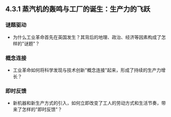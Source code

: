 ## 4.3.1 蒸汽机的轰鸣与工厂的诞生：生产力的飞跃

### 谜题驱动
- 为什么工业革命首先在英国发生？其背后的地理、政治、经济等因素构成了怎样的"谜题"？

### 概念连接
- 工业革命如何将科学发现与技术创新"概念连接"起来，形成了持续的生产力增长？

### 即时反馈
- 新机器和新生产方式的引入，如何立即改变了工人的劳动方式和生活节奏，带来了怎样的"即时反馈"？